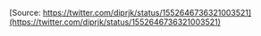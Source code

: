 [Source: https://twitter.com/diprjk/status/1552646736321003521](https://twitter.com/diprjk/status/1552646736321003521)